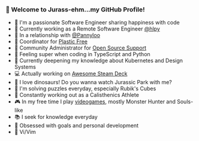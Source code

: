 ### 🦕 Welcome to Jurass-ehm...my GitHub Profile!

- 💙 I'm a passionate Software Engineer sharing happiness with code
- 💼 Currently working as a Remote Software Engineer [@hlpy](https://www.linkedin.com/company/hlpy/mycompany/)
- 💏 In a relationship with [@Pannyloo](https://instagram.com/pannyloo)
- 🐢 Coordinator for [Plastic Free](https://www.plasticfreeonlus.it/) 
- 💬 Community Administrator for [Open Source Support](https://t.me/ptkdev_support_italian)
- 🦸 Feeling super when coding in TypeScript and Python
- 📕 Currently deepening my knowledge about Kubernetes and Design Systems
- 💻 Actually working on [Awesome Steam Deck](https://github.com/airscripts/awesome-steam-deck)
- 🦖 I love dinosaurs! Do you wanna watch Jurassic Park with me?
- 🧩 I'm solving puzzles everyday, especially Rubik's Cubes
- 💪️ Constantly working out as a Calisthenics Athlete
- 🎮 In my free time I play [videogames](https://youtube.com/@airscripts), mostly Monster Hunter and Souls-like
- 📚 I seek for knowledge everyday
- 🎯 Obsessed with goals and personal development
- 🌈️ Vi/Vim
